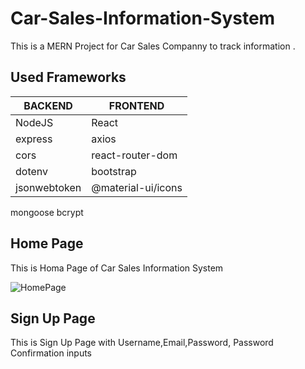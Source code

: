 # Car-Sales-Information-System
This is a MERN Project for Car Sales Companny to track information .


## Used Frameworks
BACKEND| FRONTEND
------------ | -------------
NodeJS | React
express  | axios
 cors | react-router-dom 
dotenv | bootstrap
jsonwebtoken | @material-ui/icons
mongoose
bcrypt

## Home Page
This is Homa Page of Car Sales Information System 

![HomePage](https://user-images.githubusercontent.com/75680845/108597810-fad01c80-739b-11eb-9a0b-1df0f7d89c09.png)

## Sign Up Page
This is Sign Up Page with Username,Email,Password, Password Confirmation inputs


